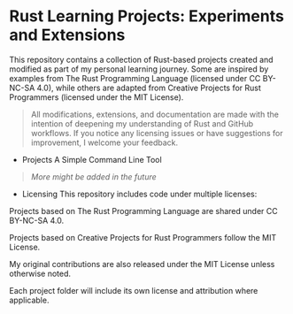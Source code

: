 # Rust Learning Projects: Experiments and Extensions
This repository contains a collection of Rust-based projects created and modified as part of my personal learning journey. Some are inspired by examples from The Rust Programming Language (licensed under CC BY-NC-SA 4.0), while others are adapted from Creative Projects for Rust Programmers (licensed under the MIT License).

> All modifications, extensions, and documentation are made with the intention of deepening my understanding of Rust and GitHub workflows. If you notice any licensing issues or have suggestions for improvement, I welcome your feedback.

* Projects
A Simple Command Line Tool
> *More might be added in the future*

* Licensing
This repository includes code under multiple licenses:

Projects based on The Rust Programming Language are shared under CC BY-NC-SA 4.0.

Projects based on Creative Projects for Rust Programmers follow the MIT License.

My original contributions are also released under the MIT License unless otherwise noted.

Each project folder will include its own license and attribution where applicable.
